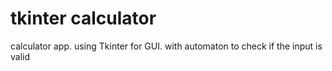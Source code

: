 # tkinter calculator
calculator app.
using Tkinter for GUI.
with automaton to check if the input is valid 
